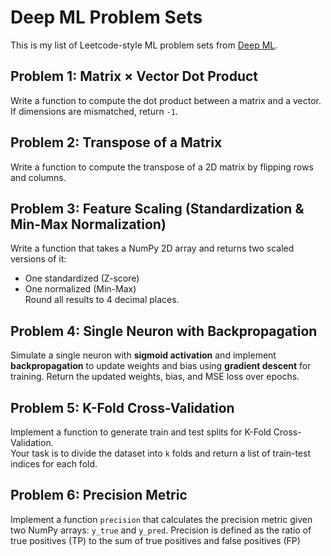 # Deep ML Problem Sets

This is my list of Leetcode-style ML problem sets from [Deep ML](https://www.deep-ml.com/).


## Problem 1: Matrix × Vector Dot Product
Write a function to compute the dot product between a matrix and a vector.  
If dimensions are mismatched, return `-1`.

## Problem 2: Transpose of a Matrix
Write a function to compute the transpose of a 2D matrix by flipping rows and columns.

## Problem 3: Feature Scaling (Standardization & Min-Max Normalization)
Write a function that takes a NumPy 2D array and returns two scaled versions of it:
- One standardized (Z-score)
- One normalized (Min-Max)  
Round all results to 4 decimal places.

## Problem 4: Single Neuron with Backpropagation

Simulate a single neuron with **sigmoid activation** and implement **backpropagation** to update weights and bias using **gradient descent** for training. Return the updated weights, bias, and MSE loss over epochs.

## Problem 5: K-Fold Cross-Validation  
Implement a function to generate train and test splits for K-Fold Cross-Validation.  
Your task is to divide the dataset into `k` folds and return a list of train-test indices for each fold.

## Problem 6: Precision Metric

Implement a function `precision` that calculates the precision metric given two NumPy arrays: `y_true` and `y_pred`.
Precision is defined as the ratio of true positives (TP) to the sum of true positives and false positives (FP)
